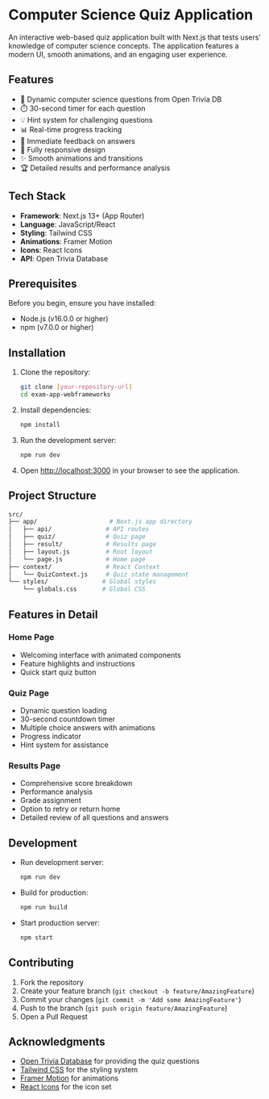 # Computer Science Quiz Application

An interactive web-based quiz application built with Next.js that tests users' knowledge of computer science concepts. The application features a modern UI, smooth animations, and an engaging user experience.

## Features

- 🧠 Dynamic computer science questions from Open Trivia DB
- ⏱️ 30-second timer for each question
- 💡 Hint system for challenging questions
- 📊 Real-time progress tracking
- 🎯 Immediate feedback on answers
- 📱 Fully responsive design
- ✨ Smooth animations and transitions
- 🏆 Detailed results and performance analysis

## Tech Stack

- **Framework**: Next.js 13+ (App Router)
- **Language**: JavaScript/React
- **Styling**: Tailwind CSS
- **Animations**: Framer Motion
- **Icons**: React Icons
- **API**: Open Trivia Database

## Prerequisites

Before you begin, ensure you have installed:

- Node.js (v16.0.0 or higher)
- npm (v7.0.0 or higher)

## Installation

1. Clone the repository:

   ```bash
   git clone [your-repository-url]
   cd exam-app-webframeworks
   ```

2. Install dependencies:

   ```bash
   npm install
   ```

3. Run the development server:

   ```bash
   npm run dev
   ```

4. Open [http://localhost:3000](http://localhost:3000) in your browser to see the application.

## Project Structure

```bash
src/
├── app/                    # Next.js app directory
│   ├── api/               # API routes
│   ├── quiz/              # Quiz page
│   ├── result/            # Results page
│   ├── layout.js          # Root layout
│   └── page.js            # Home page
├── context/               # React Context
│   └── QuizContext.js     # Quiz state management
└── styles/               # Global styles
    └── globals.css       # Global CSS
```

## Features in Detail

### Home Page

- Welcoming interface with animated components
- Feature highlights and instructions
- Quick start quiz button

### Quiz Page

- Dynamic question loading
- 30-second countdown timer
- Multiple choice answers with animations
- Progress indicator
- Hint system for assistance

### Results Page

- Comprehensive score breakdown
- Performance analysis
- Grade assignment
- Option to retry or return home
- Detailed review of all questions and answers

## Development

- Run development server:

  ```bash
  npm run dev
  ```

- Build for production:

  ```bash
  npm run build
  ```

- Start production server:

  ```bash
  npm start
  ```

## Contributing

1. Fork the repository
2. Create your feature branch (`git checkout -b feature/AmazingFeature`)
3. Commit your changes (`git commit -m 'Add some AmazingFeature'`)
4. Push to the branch (`git push origin feature/AmazingFeature`)
5. Open a Pull Request

## Acknowledgments

- [Open Trivia Database](https://opentdb.com/) for providing the quiz questions
- [Tailwind CSS](https://tailwindcss.com/) for the styling system
- [Framer Motion](https://www.framer.com/motion/) for animations
- [React Icons](https://react-icons.github.io/react-icons/) for the icon set
